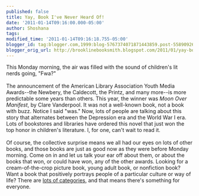 ```yaml
---
published: false
title: Yay, Book I've Never Heard Of!
date: '2011-01-14T09:16:00.000-05:00'
author: Shoshana
tags: 
modified_time: '2011-01-14T09:16:18.755-05:00'
blogger_id: tag:blogger.com,1999:blog-5767374071871443859.post-558909261367820867
blogger_orig_url: http://brooklinebooksmith.blogspot.com/2011/01/yay-book-ive-never-heard-of.html
---
```


This Monday morning, the air was filled with the sound of children's lit nerds going, "Fwa?"<br /><br />The announcement of the American Library Association Youth Media Awards--the Newbery, the Caldecott, the Printz, and many more--is more predictable some years than others. This year, the winner was <i>Moon Over Manifest</i>, by Clare Vanderpool. It was not a well-known book, not a book with buzz. Notice I said "was." Now, lots of people are talking about this story that alternates between the Depression era and the World War I era. Lots of bookstores and libraries have ordered this novel that just won the top honor in children's literature. I, for one, can't wait to read it.<br /><br />Of course, the collective surprise means we all had our eyes on lots of other books, and those books are just as good now as they were before Monday morning. Come on in and let us talk your ear off about them, or about the books that won, or could have won, any of the other awards. Looking for a cream-of-the-crop picture book, young adult book, or nonfiction book? Want a book that positively portrays people of a particular culture or way of life? There are <a href="http://www.ala.org/ala/aboutala/offices/pio/mediarelationsa/factsheets/youthmediaawards.cfm">lots of categories</a>, and that means there's something for everyone.